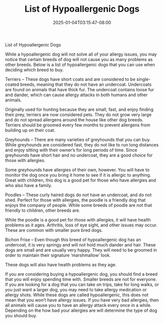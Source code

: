 ﻿---
title: "List of Hypoallergenic Dogs"
date: 2025-01-04T03:15:47-08:00
description: "hypoallergenic dogs Tips for Web Success"
featured_image: "/images/hypoallergenic dogs.jpg"
tags: ["hypoallergenic dogs"]
---

List of Hypoallergenic Dogs

While a hypoallergenic dog will not solve all of your allergy issues, you may notice that certain breeds of dog will not cause you as many problems as other breeds. Below is a list of hypoallergenic dogs that you can use when deciding which breed to buy. 

Terriers – These dogs have short coats and are considered to be single-coated breeds, meaning that they do not have an undercoat. Undercoats are found on animals that have thick fur. The undercoat contains loose fur and dander, which can cause allergy attacks in both humans and other animals. 

Originally used for hunting because they are small, fast, and enjoy finding their prey, terriers are now considered pets. They do not grow very large and do not spread allergens around the house like other dog breeds. Terriers should be groomed every few months to prevent allergens from building up on their coat. 

Greyhounds – There are many varieties of greyhounds that you can buy. While greyhounds are considered fast, they do not like to run long distances and enjoy sitting with their owner’s for long periods of time. Since greyhounds have short hair and no undercoat, they are a good choice for those with allergies. 

Some greyhounds have allergies of their own, however. You will have to monitor the dog once you bring it home to see if it is allergic to anything. Great with children, this dog is a good pet for those who have allergies and who also have a family. 

Poodles – These curly haired dogs do not have an undercoat, and do not shed. Perfect for those with allergies, the poodle is a friendly dog that enjoys the company of people. While some breeds of poodle are not that friendly to children, other breeds are. 

While the poodle is a good pet for those with allergies, it will have health problems as it ages. Arthritis, loss of eye sight, and other issues may occur. These are common with smaller pure bred dogs. 

Bichon Frise – Even though this breed of hypoallergenic dog has an undercoat, it is very springy and will not hold much dander and hair. These dogs are small and are usually very happy. They will need to be groomed in order to maintain their signature ‘marshmallow’ look. 

These dogs will also have health problems as they age. 

If you are considering buying a hypoallergenic dog, you should find a breed that you will enjoy spending time with. Smaller breeds are not for everyone. If you are looking for a dog that you can take on trips, take for long walks, or you just want a larger dog, you may need to take allergy medication or allergy shots. 
While these dogs are called hypoallergenic, this does not mean that you won’t have allergy issues. If you have very bad allergies, then all animals will cause you to have an allergy attack every once in a while. Depending on the how bad your allergies are will determine the type of dog you should buy. 






